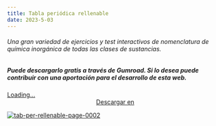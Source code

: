 ```yaml
---
title: Tabla periódica rellenable
date: 2023-5-03
---
```




###### Una gran variedad de ejercicios y test  interactivos de nomenclatura de química inorgánica de todas las clases de sustancias.

<!--more-->

##### Puede descargarlo gratis a través de Gumroad. Si lo desea puede contribuir con una aportación para el desarrollo de esta web.

<script src="https://gumroad.com/js/gumroad-embed.js"></script>
<div class="gumroad-product-embed"><a href="https://apicazorla.gumroad.com/l/zmzavf">Loading...</a></div>

<center>
<script src="https://gumroad.com/js/gumroad.js"></script><a class="gumroad-button" href="https://apicazorla.gumroad.com/l/whzmw">Descargar en</a>
</center>


<a href="https://apicazorla.gumroad.com/l/whzmw"><img src="https://www.dropbox.com/scl/fi/zscdokqqn3v3uqwhw52o6/tab_per_rellenable_page-0002.png?rlkey=5xpz34uvi92drqtiwox9hkd01&raw=1
" alt="tab-per-rellenable-page-0002" border="0">





